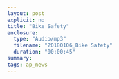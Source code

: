 ```yaml
---
layout: post
explicit: no
title: "Bike Safety"
enclosure:
  type: "Audio/mp3"
  filename: "20180106_Bike Safety"
  duration: "00:00:45"
summary:
tags: ap_news
---
```



